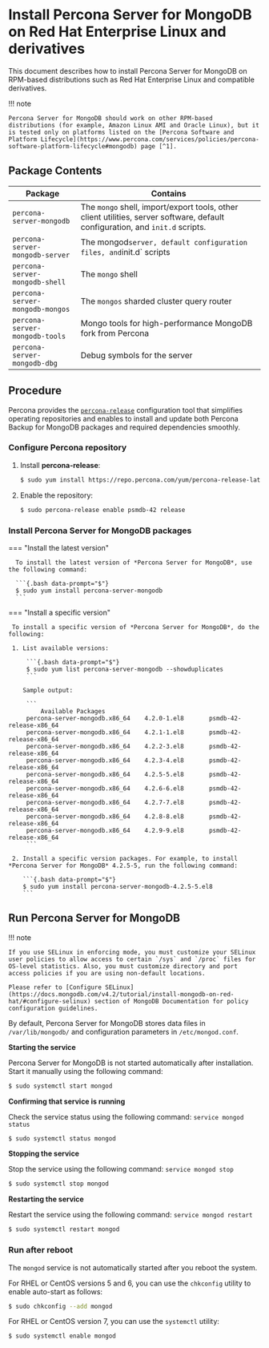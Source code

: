# Install Percona Server for MongoDB on Red Hat Enterprise Linux and derivatives

This document describes how to install Percona Server for MongoDB on RPM-based distributions such as Red Hat Enterprise Linux and compatible derivatives.

!!! note

    Percona Server for MongoDB should work on other RPM-based distributions (for example, Amazon Linux AMI and Oracle Linux), but it is tested only on platforms listed on the [Percona Software and Platform Lifecycle](https://www.percona.com/services/policies/percona-software-platform-lifecycle#mongodb) page [^1]. 

## Package Contents

| Package                 | Contains                                 |
| ----------------------- | -----------------------------------------|
| `percona-server-mongodb`| The `mongo` shell, import/export tools, other client utilities, server software, default configuration, and `init.d` scripts. |
| `percona-server-mongodb-server`| The mongod` server, default configuration files, and `init.d` scripts|
| `percona-server-mongodb-shell` | The `mongo` shell |
| `percona-server-mongodb-mongos`| The `mongos` sharded cluster query router |
| `percona-server-mongodb-tools` | Mongo tools for high-performance MongoDB fork from Percona|
| `percona-server-mongodb-dbg`   | Debug symbols for the server  |

## Procedure

Percona provides the [`percona-release`](https://www.percona.com/doc/percona-repo-config/index.html) configuration tool that simplifies operating repositories and enables to install and update both Percona Backup for MongoDB packages and required dependencies smoothly.

### Configure Percona repository


1. Install **percona-release**:

    ```{.bash data-prompt="$"}
    $ sudo yum install https://repo.percona.com/yum/percona-release-latest.noarch.rpm
    ```


2. Enable the repository: 
   
    ```{.bash data-prompt="$"}
    $ sudo percona-release enable psmdb-42 release
    ```

### Install Percona Server for MongoDB packages

=== "Install the latest version"

      To install the latest version of *Percona Server for MongoDB*, use the following command:

      ```{.bash data-prompt="$"}
      $ sudo yum install percona-server-mongodb
      ```

=== "Install a specific version"

     To install a specific version of *Percona Server for MongoDB*, do the following:

     1. List available versions:

         ```{.bash data-prompt="$"}
         $ sudo yum list percona-server-mongodb --showduplicates
         ```

        Sample output:

         ```
             Available Packages
         percona-server-mongodb.x86_64    4.2.0-1.el8       psmdb-42-release-x86_64
         percona-server-mongodb.x86_64    4.2.1-1.el8       psmdb-42-release-x86_64
         percona-server-mongodb.x86_64    4.2.2-3.el8       psmdb-42-release-x86_64
         percona-server-mongodb.x86_64    4.2.3-4.el8       psmdb-42-release-x86_64
         percona-server-mongodb.x86_64    4.2.5-5.el8       psmdb-42-release-x86_64
         percona-server-mongodb.x86_64    4.2.6-6.el8       psmdb-42-release-x86_64
         percona-server-mongodb.x86_64    4.2.7-7.el8       psmdb-42-release-x86_64
         percona-server-mongodb.x86_64    4.2.8-8.el8       psmdb-42-release-x86_64
         percona-server-mongodb.x86_64    4.2.9-9.el8       psmdb-42-release-x86_64
         ```

     2. Install a specific version packages. For example, to install *Percona Server for MongoDB* 4.2.5-5, run the following command:

        ```{.bash data-prompt="$"}
        $ sudo yum install percona-server-mongodb-4.2.5-5.el8
        ```

## Run Percona Server for MongoDB

!!! note

    If you use SELinux in enforcing mode, you must customize your SELinux user policies to allow access to certain `/sys` and `/proc` files for OS-level statistics. Also, you must customize directory and port access policies if you are using non-default locations.

    Please refer to [Configure SELinux](https://docs.mongodb.com/v4.2/tutorial/install-mongodb-on-red-hat/#configure-selinux) section of MongoDB Documentation for policy configuration guidelines.

By default, Percona Server for MongoDB stores data files in `/var/lib/mongodb/`
and configuration parameters in `/etc/mongod.conf`.

**Starting the service**

Percona Server for MongoDB is not started automatically after installation.
Start it manually using the following command:

```{.bash data-prompt="$"}
$ sudo systemctl start mongod
```

**Confirming that service is running**

Check the service status using the following command: `service mongod status`

```{.bash data-prompt="$"}
$ sudo systemctl status mongod
```

**Stopping the service**

Stop the service using the following command: `service mongod stop`

```{.bash data-prompt="$"}
$ sudo systemctl stop mongod
```

**Restarting the service**

Restart the service using the following command: `service mongod restart`

```{.bash data-prompt="$"}
$ sudo systemctl restart mongod
```

### Run after reboot

The `mongod` service is not automatically started
after you reboot the system.

For RHEL or CentOS versions 5 and 6, you can use the `chkconfig` utility
to enable auto-start as follows:

```{.bash data-prompt="$"}
$ sudo chkconfig --add mongod
```

For RHEL or CentOS version 7, you can use the `systemctl` utility:

```{.bash data-prompt="$"}
$ sudo systemctl enable mongod
```

[^1]: We support only the current stable RHEL 6 and CentOS 6 releases, because there is no official (i.e. RedHat provided) method to support or download the latest OpenSSL on RHEL and CentOS versions prior to 6.5. Similarly, and also as a result thereof, there is no official Percona way to support the latest Percona Server builds on RHEL and CentOS versions prior to 6.5. Additionally, many users will need to upgrade to OpenSSL 1.0.1g or later (due to the [Heartbleed vulnerability](http://www.percona.com/resources/ceo-customer-advisory-heartbleed)), and this OpenSSL version is not available for download from any official RHEL and CentOS repositories for versions 6.4 and prior. For any officially unsupported system, src.rpm packages can be used to rebuild Percona Server for any environment. Please contact our [support service](http://www.percona.com/products/mysql-support) if you require further information on this.
